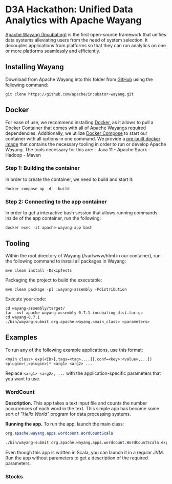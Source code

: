 # D3A Hackathon: Unified Data Analytics with Apache Wayang

[Apache Wayang (Incubating)](https://wayang.apache.org/) is the first
open-source framework that unifies data systems alleviating users from
the need of system selection. It decouples applications from platforms
so that they can run analytics on one or more platforms seamlessly and
efficiently.

## Installing Wayang
Download from Apache Wayang into this folder from
[GitHub](https://github.com/apache/incubator-wayang) using the following
command:

```shell
git clone https://github.com/apache/incubator-wayang.git
```

## Docker
For ease of use, we recommend installing
[Docker](https://www.docker.com/products/docker-desktop/), as it allows
to pull a Docker Container that comes with all of Apache Wayangs
required dependencies. Additionally, we utilize
[Docker Compose](https://docs.docker.com/compose/install/) to start our
container with all options in one command.
We provide a [pre-built docker image](https://hub.docker.com/r/apache/incubator-wayang)
that contains the necessary tooling in order to run or develop Apache Wayang.
The tools necessary for this are:
    - Java 11
    - Apache Spark
    - Hadoop
    - Maven

### Step 1: Building the container
In order to create the container, we need to build and start it:

```shell
docker compose up -d --build
```

### Step 2: Connecting to the app container

In order to get a interactive bash session that allows running commands
inside of the app container, run the following:

```shell
docker exec -it apache-wayang-app bash
```

## Tooling
Within the root directory of Wayang (/var/www/html in our container),
run the following command to install all packages in Wayang:
```shell
mvn clean install -DskipTests
```

Packaging the project to build the executable:
```shell
mvn clean package -pl :wayang-assembly -Pdistribution
```

Execute your code:
```shell
cd wayang-assembly/target/
tar -xvf apache-wayang-assembly-0.7.1-incubating-dist.tar.gz
cd wayang-0.7.1
./bin/wayang-submit org.apache.wayang.<main_class> <parameters>
```

## Examples
To run any of the following example applications, use this format:

```shell
<main class> exp(<ID>[,tags=<tag>,...][,conf=<key>:<value>,...]) <plugin>(,<plugin>)* <arg1> <arg2> ...
```

Replace `<arg1> <arg2>, ...` with the application-specific parameters that you want to use.

### WordCount
**Description.** This app takes a text input file and counts the number occurrences of each word in the text. This simple app has become some sort of _"Hello World"_ program for data processing systems.

**Running the app.** To run the app, launch the main class:
```java
org.apache.wayang.apps.wordcount.WordCountScala
```

```bash
./bin/wayang-submit org.apache.wayang.apps.wordcount.WordCountScala exp\(123\) java file://$(pwd)/README.md
```

Even though this app is written in Scala, you can launch it in a regular JVM. Run the app without parameters to get a description of the required parameters.

### Stocks
